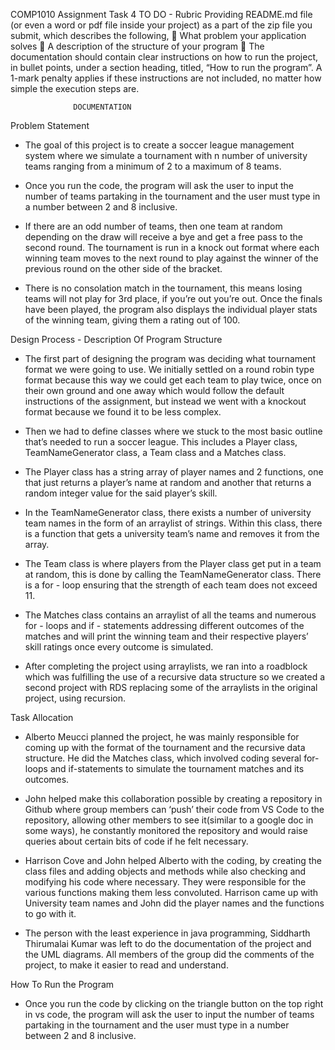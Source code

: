 COMP1010 Assignment Task 4
 TO DO - Rubric
 Providing README.md file (or even a word or pdf file inside your project) as a part of the zip file you submit, which describes the following,
	What problem your application solves
	A description of the structure of your program
	The documentation should contain clear instructions on how to run the project, in bullet points, under a section heading, titled, “How to run the program”. A 1-mark penalty applies if these instructions are not included, no matter how simple the execution steps are.

                  DOCUMENTATION

Problem Statement 

- The goal of this project is to create a soccer league management system where we simulate a tournament with n number of university teams ranging from a minimum of 2 to a maximum of 8 teams. 

- Once you run the code, the program will ask the user to input the number of teams partaking in the tournament and the user must type in a number between 2 and 8 inclusive. 

- If there are an odd number of teams, then one team at random depending on the draw will receive a bye and get a free pass to the second round. The tournament is run in a knock out format where each winning team moves to the next round to play against the winner of the previous round on the other side of the bracket. 

- There is no consolation match in the tournament, this means losing teams will not play for 3rd place, if you’re out you’re out. Once the finals have been played, the program also displays the individual player stats of the winning team, giving them a rating out of 100. 


Design Process - Description Of Program Structure

- The first part of designing the program was deciding what tournament format we were going to use. We initially settled on a round robin type format because this way we could get each team to play twice, once on their own ground and one away which would follow the default instructions of the assignment, but instead we went with a knockout format because we found it to be less complex. 

- Then we had to define classes where we stuck to the most basic outline that’s needed to run a soccer league. This includes a Player class, TeamNameGenerator class, a Team class and a Matches class. 

- The Player class has a string array of player names and 2 functions, one that just returns a player’s name at random and another that returns a random integer value for the said player’s skill. 

- In the TeamNameGenerator class, there exists a number of university team names in the form of an arraylist of strings. Within this class, there is a function that gets a university team’s name and removes it from the array. 

- The Team class is where players from the Player class get put in a team at random, this is done by calling the TeamNameGenerator class. There is a for - loop ensuring that the strength of each team does not exceed 11.

- The Matches class contains an arraylist of all the teams and numerous for - loops and if - statements addressing different outcomes of the matches and will print the winning team and their respective players’ skill ratings once every outcome is simulated. 

- After completing the project using arraylists, we ran into a roadblock which was fulfilling the use of a recursive data structure so we created a second project with RDS replacing some of the arraylists in the original project, using recursion. 

Task Allocation

- Alberto Meucci planned the project, he was mainly responsible for coming up with the format of the tournament and the recursive data structure. He did the Matches class, which involved coding several for-loops and if-statements to simulate the tournament matches and its outcomes. 

- John helped make this collaboration possible by creating a repository in Github where group members can ‘push’ their code from VS Code to the repository, allowing other members to see it(similar to a google doc in some ways), he constantly monitored the repository and would raise queries about certain bits of code if he felt necessary. 

- Harrison Cove and John helped Alberto with the coding, by creating the class files and adding objects and methods while also checking and modifying his code where necessary. They were responsible for the various functions making them less convoluted. Harrison came up with University team names and John did the player names and the functions to go with it. 

- The person with the least experience in java programming, Siddharth Thirumalai Kumar was left to do the documentation of the project and the UML diagrams. All members of the group did the comments of the project, to make it easier to read and understand. 


How To Run the Program 

- Once you run the code by clicking on the triangle button on the top right in vs code, the program will ask the user to input the number of teams partaking in the tournament and the user must type in a number between 2 and 8 inclusive. 


